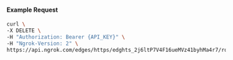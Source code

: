<!-- Code generated for API Clients. DO NOT EDIT. -->

#### Example Request

```bash
curl \
-X DELETE \
-H "Authorization: Bearer {API_KEY}" \
-H "Ngrok-Version: 2" \
https://api.ngrok.com/edges/https/edghts_2j6ltP7V4F16ueMVz41byhMa4r7/routes/edghtsrt_2j6ltP2zy2s3QRbl1XxUBUBwFIy/backend
```
